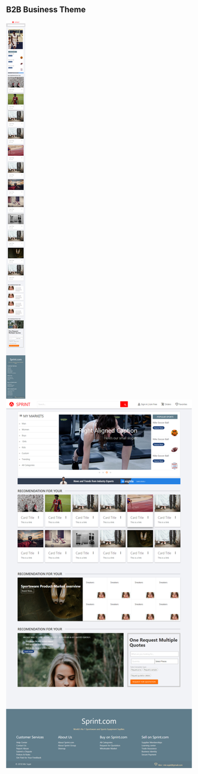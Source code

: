 ## B2B Business Theme

![B2B Business Theme Desktop View](https://github.com/mirsujat/TubeLight/blob/master/B2B%20Market%20Place%20Theme/Desktop.png)
![B2B Business Theme Mobile View](https://github.com/mirsujat/TubeLight/blob/master/B2B%20Market%20Place%20Theme/Mobile.png)

